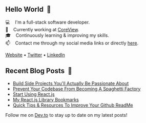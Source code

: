 ## Hello World &nbsp;:wave:

:computer: &nbsp;&nbsp; I'm a full-stack software developer.<br/>
:briefcase: &nbsp;&nbsp; Currently working at [CoreView](https://coreview.com).<br/>
:mortar_board: &nbsp;&nbsp; Continuously learning & improving my skills.<br/>
:mailbox: &nbsp;&nbsp; Contact me through my social media links or directly [here](https://michaelgee.com/contact).<br/>

[Website](https://michaelgee.com) • [Twitter](https://twitter.com/michaelgee7) • [LinkedIn](https://www.linkedin.com/in/michael-gee)

## Recent Blog Posts &nbsp;:closed_book:

<!-- BLOG-POST-LIST:START -->
- [Build Side Projects You'll Actually Be Passionate About](https://dev.to/michaelgee/build-side-projects-you-ll-actually-be-passionate-about-164b)
- [Prevent Your Codebase From Becoming A Spaghetti Factory](https://dev.to/michaelgee/prevent-your-codebase-from-becoming-a-spaghetti-factory-3cfn)
- [Start Using React.js](https://dev.to/michaelgee/start-using-react-js-cnn)
- [My React.js Library Bookmarks](https://dev.to/michaelgee/my-react-js-library-bookmarks-o6e)
- [Quick Tips & Resources To Improve Your Github ReadMe](https://dev.to/michaelgee/quick-tips-resources-to-improve-your-github-readme-11le)
<!-- BLOG-POST-LIST:END -->

Follow me on [Dev.to](https://dev.to/michaelgee) to stay up to date on my latest posts!

